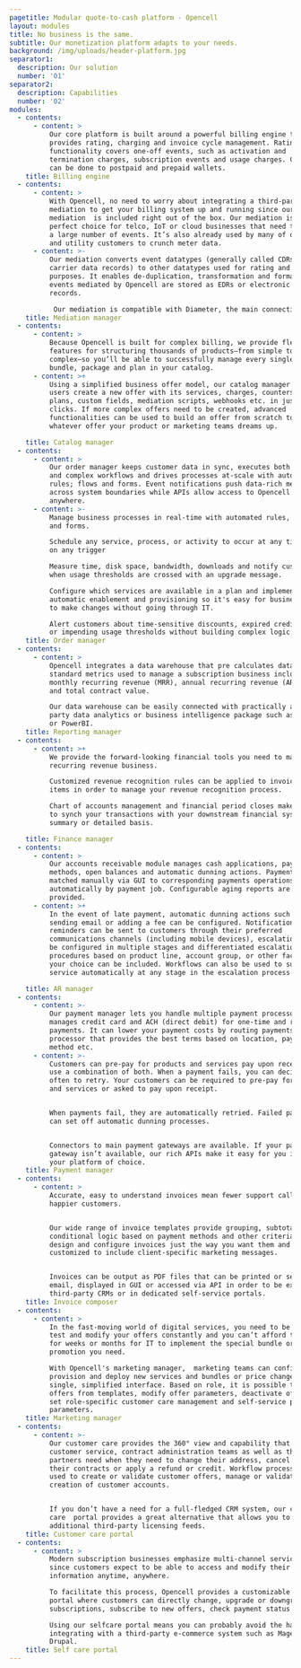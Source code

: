 ```yaml
---
pagetitle: Modular quote-to-cash platform - Opencell
layout: modules
title: No business is the same.
subtitle: Our monetization platform adapts to your needs.
background: /img/uploads/header-platform.jpg
separator1:
  description: Our solution
  number: '01'
separator2:
  description: Capabilities
  number: '02'
modules:
  - contents:
      - content: >
          Our core platform is built around a powerful billing engine that
          provides rating, charging and invoice cycle management. Rating
          functionality covers one-off events, such as activation and
          termination charges, subscription events and usage charges. Charging
          can be done to postpaid and prepaid wallets.
    title: Billing engine
  - contents:
      - content: >
          With Opencell, no need to worry about integrating a third-party
          mediation to get your billing system up and running since our
          mediation  is included right out of the box. Our mediation is  a
          perfect choice for telco, IoT or cloud businesses that need to crunch
          a large number of events. It’s also already used by many of our energy
          and utility customers to crunch meter data. 
      - content: >-
          Our mediation converts event datatypes (generally called CDRs or
          carrier data records) to other datatypes used for rating and billing
          purposes. It enables de-duplication, transformation and formating. CDR
          events mediated by Opencell are stored as EDRs or electronic data
          records. 

           Our mediation is compatible with Diameter, the main connectivity protocol used in telco operator networks. It has undergone strenuous testing and has the power to process hundreds of record entries per second.
    title: Mediation manager
  - contents:
      - content: >
          Because Opencell is built for complex billing, we provide flexible
          features for structuring thousands of products—from simple to
          complex—so you’ll be able to successfully manage every single product,
          bundle, package and plan in your catalog.
      - content: >+
          Using a simplified business offer model, our catalog manager lets
          users create a new offer with its services, charges, counters, price
          plans, custom fields, mediation scripts, webhooks etc. in just a few
          clicks. If more complex offers need to be created, advanced
          functionalities can be used to build an offer from scratch to model
          whatever offer your product or marketing teams dreams up.

    title: Catalog manager
  - contents:
      - content: >
          Our order manager keeps customer data in sync, executes both simple
          and complex workflows and drives processes at-scale with automated
          rules; flows and forms. Event notifications push data-rich messages
          across system boundaries while APIs allow access to Opencell data from
          anywhere.
      - content: >-
          Manage business processes in real-time with automated rules, flows,
          and forms. 

          Schedule any service, process, or activity to occur at any time, based
          on any trigger

          Measure time, disk space, bandwidth, downloads and notify customers
          when usage thresholds are crossed with an upgrade message. 

          Configure which services are available in a plan and implement
          automatic enablement and provisioning so it's easy for business users
          to make changes without going through IT. 

          Alert customers about time-sensitive discounts, expired credit cards,
          or impending usage thresholds without building complex logic. 
    title: Order manager
  - contents:
      - content: >
          Opencell integrates a data warehouse that pre calculates data and
          standard metrics used to manage a subscription business including
          monthly recurring revenue (MRR), annual recurring revenue (ARR), churn
          and total contract value.

          Our data warehouse can be easily connected with practically any third
          party data analytics or business intelligence package such as Qlikview
          or PowerBI.
    title: Reporting manager
  - contents:
      - content: >+
          We provide the forward-looking financial tools you need to manage your
          recurring revenue business. 

          Customized revenue recognition rules can be applied to invoice line
          items in order to manage your revenue recognition process. 

          Chart of accounts management and financial period closes make it easy
          to synch your transactions with your downstream financial systems on a
          summary or detailed basis.

    title: Finance manager
  - contents:
      - content: >
          Our accounts receivable module manages cash applications, payment
          methods, open balances and automatic dunning actions. Payments can be
          matched manually via GUI to corresponding payments operations or
          automatically by payment job. Configurable aging reports are also
          provided.
      - content: >+
          In the event of late payment, automatic dunning actions such as
          sending email or adding a fee can be configured. Notifications and
          reminders can be sent to customers through their preferred
          communications channels (including mobile devices), escalation can be
          be configured in multiple stages and differentiated escalation
          procedures based on product line, account group, or other factors of
          your choice can be included. Workflows can also be used to suspend
          service automatically at any stage in the escalation process.

    title: AR manager
  - contents:
      - content: >-
          Our payment manager lets you handle multiple payment processors. It
          manages credit card and ACH (direct debit) for one-time and recurring
          payments. It can lower your payment costs by routing payments to the
          processor that provides the best terms based on location, payment
          method etc.
      - content: >-
          Customers can pre-pay for products and services pay upon receipt, or
          use a combination of both. When a payment fails, you can decide how
          often to retry. Your customers can be required to pre-pay for products
          and services or asked to pay upon receipt.


          When payments fail, they are automatically retried. Failed payments
          can set off automatic dunning processes.


          Connectors to main payment gateways are available. If your payment
          gateway isn’t available, our rich APIs make it easy for you integrate
          your platform of choice.
    title: Payment manager
  - contents:
      - content: >
          Accurate, easy to understand invoices mean fewer support calls and
          happier customers.


          Our wide range of invoice templates provide grouping, subtotals, and
          conditional logic based on payment methods and other criteria to
          design and configure invoices just the way you want them and can be
          customized to include client-specific marketing messages.


          Invoices can be output as PDF files that can be printed or sent by
          email, displayed in GUI or accessed via API in order to be exposed in
          third-party CRMs or in dedicated self-service portals.
    title: Invoice composer
  - contents:
      - content: >
          In the fast-moving world of digital services, you need to be able to
          test and modify your offers constantly and you can’t afford to wait
          for weeks or months for IT to implement the special bundle or
          promotion you need. 

          With Opencell's marketing manager,  marketing teams can configure,
          provision and deploy new services and bundles or price changes from a
          single, simplified interface. Based on role, it is possible to create
          offers from templates, modify offer parameters, deactivate offers and
          set role-specific customer care management and self-service portal
          parameters.
    title: Marketing manager
  - contents:
      - content: >-
          Our customer care provides the 360° view and capability that your
          customer service, contract administration teams as well as third-party
          partners need when they need to change their address, cancel or renew
          their contracts or apply a refund or credit. Workflow processes can be
          used to create or validate customer offers, manage or validate
          creation of customer accounts.


          If you don’t have a need for a full-fledged CRM system, our customer
          care  portal provides a great alternative that allows you to avoid
          additional third-party licensing feeds.
    title: Customer care portal
  - contents:
      - content: >
          Modern subscription businesses emphasize multi-channel service options
          since customers expect to be able to access and modify their
          information anytime, anywhere. 

          To facilitate this process, Opencell provides a customizable selfcare
          portal where customers can directly change, upgrade or downgrade
          subscriptions, subscribe to new offers, check payment status etc. 

          Using our selfcare portal means you can probably avoid the hassle of
          integrating with a third-party e-commerce system such as Magento or
          Drupal.
    title: Self care portal
---
```


